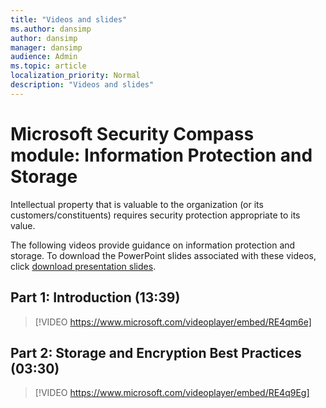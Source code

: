 ```yaml
---
title: "Videos and slides"
ms.author: dansimp
author: dansimp
manager: dansimp
audience: Admin
ms.topic: article
localization_priority: Normal
description: "Videos and slides"
---
```


# Microsoft Security Compass module: Information Protection and Storage
Intellectual property that is valuable to the organization (or its customers/constituents) requires security protection appropriate to its value.

The following videos provide guidance on information protection and storage. To download the PowerPoint slides associated with these videos, click [download presentation slides](https://docs.microsoft.com/microsoft-365/downloads/security-compass-presentation.pptx).

## Part 1: Introduction (13:39)
> [!VIDEO https://www.microsoft.com/videoplayer/embed/RE4qm6e]

## Part 2: Storage and Encryption Best Practices (03:30)
> [!VIDEO https://www.microsoft.com/videoplayer/embed/RE4q9Eg]